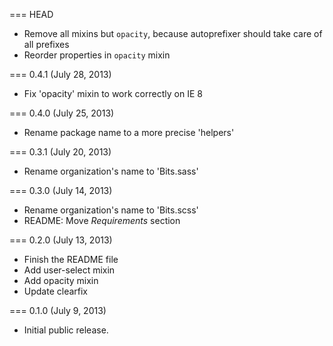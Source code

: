 === HEAD

* Remove all mixins but `opacity`, because autoprefixer should take care of all
  prefixes
* Reorder properties in `opacity` mixin

=== 0.4.1 (July 28, 2013)

* Fix 'opacity' mixin to work correctly on IE 8

=== 0.4.0 (July 25, 2013)

* Rename package name to a more precise 'helpers'

=== 0.3.1 (July 20, 2013)

* Rename organization's name to 'Bits.sass'

=== 0.3.0 (July 14, 2013)

* Rename organization's name to 'Bits.scss'
* README: Move _Requirements_ section

=== 0.2.0 (July 13, 2013)

* Finish the README file
* Add user-select mixin
* Add opacity mixin
* Update clearfix

=== 0.1.0 (July 9, 2013)

* Initial public release.